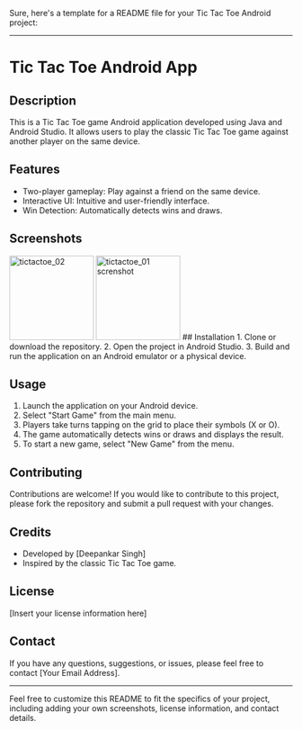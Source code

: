 Sure, here's a template for a README file for your Tic Tac Toe Android project:

---

# Tic Tac Toe Android App

## Description
This is a Tic Tac Toe game Android application developed using Java and Android Studio. It allows users to play the classic Tic Tac Toe game against another player on the same device.

## Features
- Two-player gameplay: Play against a friend on the same device.
- Interactive UI: Intuitive and user-friendly interface.
- Win Detection: Automatically detects wins and draws.

## Screenshots

<img width="150" alt="tictactoe_02 " src="https://github.com/Officialdeepankar/TicTacToe-app-Android-dev-basics-/assets/89367371/b49fa686-3ca9-40d4-8d74-315f2e150251">
<img width="150" alt="tictactoe_01 screnshot" src="https://github.com/Officialdeepankar/TicTacToe-app-Android-dev-basics-/assets/89367371/526a41b8-58e7-4af3-9bd6-755f88247de1">
## Installation
1. Clone or download the repository.
2. Open the project in Android Studio.
3. Build and run the application on an Android emulator or a physical device.

## Usage
1. Launch the application on your Android device.
2. Select "Start Game" from the main menu.
3. Players take turns tapping on the grid to place their symbols (X or O).
4. The game automatically detects wins or draws and displays the result.
5. To start a new game, select "New Game" from the menu.

## Contributing
Contributions are welcome! If you would like to contribute to this project, please fork the repository and submit a pull request with your changes.

## Credits
- Developed by [Deepankar Singh]
- Inspired by the classic Tic Tac Toe game.

## License
[Insert your license information here]

## Contact
If you have any questions, suggestions, or issues, please feel free to contact [Your Email Address].

---

Feel free to customize this README to fit the specifics of your project, including adding your own screenshots, license information, and contact details.
